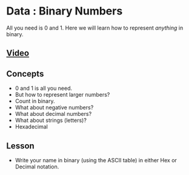 # Data : Binary Numbers
All you need is 0 and 1. Here we will learn how to represent *anything* in binary.

## [Video](https://vimeo.com/1033226788)

## Concepts
- 0 and 1 is all you need.
- But how to represent larger numbers?
- Count in binary.
- What about negative numbers?
- What about decimal numbers?
- What about strings (letters)?
- Hexadecimal

## Lesson

- Write your name in binary (using the ASCII table) in either Hex or Decimal notation.